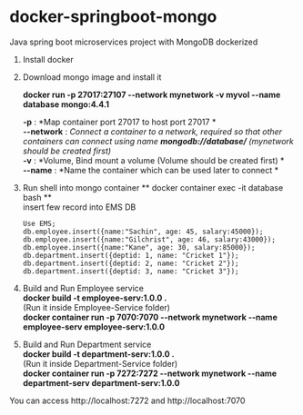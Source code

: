 # docker-springboot-mongo
Java spring boot microservices project with MongoDB dockerized 

1. Install docker  

2. Download mongo image and install it

      **docker run -p 27017:27107 --network mynetwork -v myvol  --name database mongo:4.4.1** 
   
      **-p**        : *Map container port 27017 to host port 27017 *  
      **--network** : *Connect a container to a network, required so that other containers can connect using name **mongodb://database/<DB-NAME>** 
                        (mynetwork should be created first)*  
      **-v**        : *Volume, Bind mount a volume (Volume should be created first) *  
      **--name**    : *Name the container which can be used later to connect *    
 3. Run shell into mongo container
    ** docker container exec -it database bash **  
    insert few record into EMS DB  
    
        Use EMS;
        db.employee.insert({name:"Sachin", age: 45, salary:45000});
        db.employee.insert({name:"Gilchrist", age: 46, salary:43000});
        db.employee.insert({name:"Kane", age: 30, salary:85000});
        db.department.insert({deptid: 1, name: "Cricket 1"});
        db.department.insert({deptid: 2, name: "Cricket 2"});
        db.department.insert({deptid: 3, name: "Cricket 3"});  
        
 3. Build and Run Employee service  
      **docker build -t employee-serv:1.0.0 .**  
      (Run it inside Employee-Service folder)  
      **docker container run -p 7070:7070 --network mynetwork  --name employee-serv employee-serv:1.0.0**  
      
 4. Build and Run Department service  
      **docker build -t department-serv:1.0.0 .**  
      (Run it inside Department-Service folder)  
      **docker container run -p 7272:7272 --network mynetwork  --name department-serv department-serv:1.0.0**
      
 You can access http://localhost:7272 and http://localhost:7070
